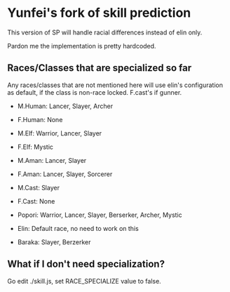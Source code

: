 # Yunfei's fork of skill prediction

This version of SP will handle racial differences instead of elin only.

Pardon me the implementation is pretty hardcoded.


## Races/Classes that are specialized so far

Any races/classes that are not mentioned here will use elin's configuration as default, if the class is non-race locked. F.cast's if gunner.

- M.Human: Lancer, Slayer, Archer

- F.Human: None

- M.Elf: Warrior, Lancer, Slayer

- F.Elf: Mystic

- M.Aman: Lancer, Slayer

- F.Aman: Lancer, Slayer, Sorcerer

- M.Cast: Slayer

- F.Cast: None

- Popori: Warrior, Lancer, Slayer, Berserker, Archer, Mystic

- Elin: Default race, no need to work on this

- Baraka: Slayer, Berzerker


## What if I don't need specialization?

Go edit ./skill.js, set RACE_SPECIALIZE value to false.

